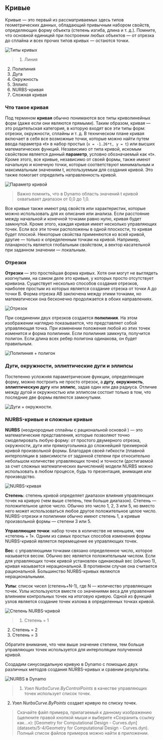 

## Кривые

Кривые — это первый из рассматриваемых здесь типов геометрических данных, обладающий привычным набором свойств, определяющих форму объекта (степень изгиба, длина и т. д.). Помните, что основной единицей при построении любых объектов — от отрезка до сплайна и всех прочих типов кривых — остаются точки.

![Типы кривых](images/5-4/CurveTypes.jpg)

> 1. Линия
2. Полилиния
3. Дуга
4. Окружность
5. Эллипс
6. NURBS-кривая
7. Сложная кривая

### Что такое кривая

Под термином **кривая** обычно понимаются все типы криволинейных форм (даже если они являются прямыми). Таким образом, кривая — это родительская категория, в которую входят все эти типы форм: отрезки, окружности, сплайны и т. д. В техническом плане кривая включает в себя все возможные точки, которые можно найти путем ввода параметра «t» в набор простых (```x = -1.26*t, y = t```) или высших математических функций. Независимо от типа кривой, искомым свойством является данный **параметр**, условно обозначаемый как «t». Кроме этого, все кривые, независимо от своей формы, также имеют начальную и конечную точки, которые соответствуют минимальным и максимальным значениям t, используемым для создания кривой. Это также помогает определить направленность кривой.

![Параметр кривой](images/5-4/CurveParameter.jpg)

> Важно помнить, что в Dynamo область значений t кривой охватывает диапазон от 0,0 до 1,0.

Все кривые также имеют ряд свойств или характеристик, которые можно использовать для их описания или анализа. Если расстояние между начальной и конечной точками равно нулю, кривая будет замкнутой. Кроме этого, каждая кривая имеет несколько управляющих точек. Если все эти точки расположены в одной плоскости, то кривая будет плоской. Некоторые свойства применяются ко всей кривой, другие — только к определенным точкам на кривой. Например, планарность является глобальным свойством, а вектор касательной при заданном значении — локальным.

### Отрезки

**Отрезки** — это простейшая форма кривых. Хотя они могут не выглядеть изогнутыми, на самом деле это кривые, у которых просто отсутствует кривизна. Существует несколько способов создания отрезков, наиболее простым из которых является создание отрезка от точки A до точки B. Форма отрезка AB заключена между этими точками, но математически она бесконечно продолжается в обоих направлениях.

![Отрезок](images/5-4/Line.jpg)

При соединении двух отрезков создается **полилиния**. На этом изображении наглядно показывается, что представляет собой управляющая точка. При изменении положения любой из этих точек изменится и форма полилинии. Если полилиния замкнута, получится полигон. Если длина всех ребер полигона одинакова, он будет правильным.

![Полилиния + полигон](images/5-4/Polyline.jpg)

### Дуги, окружности, эллиптические дуги и эллипсы

Постепенно усложняя параметрические функции, определяющие форму, можно построить не просто отрезок, а **дугу**, **окружность**, **эллиптическую дугу** или **эллипс**, задав один или два радиуса. Отличие между дугой и окружностью или эллипсом состоит только в том, что последние две формы являются замкнутыми.

![Дуги + окружности.](images/5-4/Arcs+Circles.jpg)

### NURBS-кривые и сложные кривые

**NURBS** (неоднородные сплайны с рациональной основой ) — это математические представления, которые позволяют точно смоделировать любую форму: от простого двумерного отрезка, окружности, дуги или прямоугольника до сложнейшей трехмерной кривой произвольной формы. Благодаря своей гибкости (плавной интерполяции в зависимости от заданной степени при относительно небольшом количестве управляющих точек) и точности (достигаемой за счет сложных математических вычислений) модели NURBS можно использовать в любом процессе, будь то презентация, анимация или производство.

![NURBS-кривая](images/5-4/NURBScurve.jpg)

**Степень**: степень кривой определяет диапазон влияния управляющих точек на кривую (чем выше степень, тем больше диапазон). Степень — положительное целое число. Обычно это число 1, 2, 3 или 5, но вместо него может использоваться любое другое положительное целое число. NURBS-отрезки и полилинии обычно имеют степень 1, а кривые произвольной формы — степени 3 или 5.

**Управляющие точки**: набор точек в количестве не меньшем, чем «степень + 1». Одним из самых простых способов изменения формы NURBS-кривой является перемещение ее управляющих точек.

**Вес**: с управляющими точками связано определенное число, которое называется весом. Обычно вес является положительным числом. Если для управляющих точек кривой установлен одинаковый вес (обычно 1), кривая называется нерациональной. В противном случае она считается рациональной. Большинство NURBS-кривых являются нерациональными.

**Узлы**: список чисел (степень+N-1), где N — количество управляющих точек. Узлы используются вместе со значениями веса для управления влиянием контрольных точек на итоговую кривую. Одной из функций узлов является создание точек излома в определенных точках кривой.

![Степень NURBS-кривой](images/5-4/NURBScurve_Degree.jpg)

> 1. Степень = 1
2. Степень = 2
3. Степень = 3

Обратите внимание, что чем выше значение степени, тем больше управляющих точек используется для интерполяции полученной кривой.

Создадим синусоидальную кривую в Dynamo с помощью двух различных методов создания NURBS-кривых и сравним результаты.

![NURBS в Dynamo](images/5-4/Dynamo_Curves.jpg)

> 1. Узел *NurbsCurve.ByControlPoints* в качестве управляющих точек использует список точек.
2. Узел *NurbsCurve.ByPoints* создает кривую по списку точек.
> Скачайте файл примера, прилагаемый к данному изображению (щелкните правой кнопкой мыши и выберите «Сохранить ссылку как...»): [Geometry for Computational Design - Curves.dyn](datasets/5-4/Geometry for Computational Design - Curves.dyn). Полный список файлов примеров можно найти в приложении.

